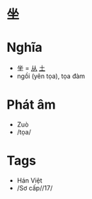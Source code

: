 # 坐

# Nghĩa
* 坐 = [从](从.md) [土](土.md)
* ngồi (yên tọa), tọa đàm

# Phát âm
* Zuò
*  /tọa/

# Tags
* Hán Việt
*  /Sơ cấp//17/

<script>window.HANZI_FIELD='坐';</script>

